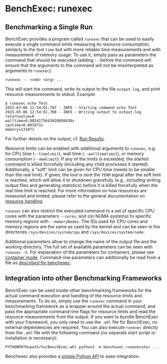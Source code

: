 <!--
This file is part of BenchExec, a framework for reliable benchmarking:
https://github.com/sosy-lab/benchexec

SPDX-FileCopyrightText: 2007-2020 Dirk Beyer <https://www.sosy-lab.org>

SPDX-License-Identifier: Apache-2.0
-->

# BenchExec: runexec
## Benchmarking a Single Run

BenchExec provides a program called `runexec` that can be used to
easily execute a single command while measuring its resource consumption,
similarly to the tool `time` but with more reliable time measurements
and with measurement of memory usage.
To use it, simply pass as parameters the command that should be executed
(adding `--` before the command will ensure that the arguments to the command
will not be misinterpreted as arguments to `runexec`):

    runexec -- <cmd> <arg> ...

This will start the command, write its output to the file `output.log`,
and print resource measurements to stdout. Example:

    $ runexec echo Test
    2015-03-06 12:54:01,707 - INFO - Starting command echo Test
    2015-03-06 12:54:01,708 - INFO - Writing output to output.log
    returnvalue=0
    walltime=0.0024175643920898438s
    cputime=0.001671s
    memory=131072

For further details on the output, cf. [Run Results](run-results.md).

Resource limits can be enabled with additional arguments to `runexec`,
e.g. for CPU time (`--timelimit`), wall time (`--walltimelimit`),
or memory consumption (`--memlimit`). If any of the limits is exceeded,
the started command is killed forcefully (including any child processes it started).
Additionally, a "soft" limit can be given for CPU time (needs to be smaller than the real limit).
If given, the tool is sent the `TERM` signal after the soft limit is reached,
which will allow it to shutdown gracefully
(e.g., including writing output files and generating statistics)
before it is killed forcefully when the real time limit is reached.
For more information on how resources are measured and limited,
please refer to the general documentation on [resource handling](resources.md).

`runexec` can also restrict the executed command to a set of specific CPU cores
with the parameters `--cores`,
and (on NUMA systems) to specific memory regions with `--memoryNodes`.
The IDs used for CPU cores and memory regions are the same as used by the kernel
and can be seen in the directories `/sys/devices/system/cpu` and `/sys/devices/system/node`.

Additional parameters allow to change the name of the output file and the working directory.
The full set of available parameters can be seen with `runexec -h`.
For explanation of the parameters for containers, please see [container mode](container.md).
Command-line parameters can additionally be read from a file
as [described for benchexec](benchexec.md#starting-benchexec).


## Integration into other Benchmarking Frameworks

BenchExec can be used inside other benchmarking frameworks
for the actual command execution and handling of the resource limits and measurements.
To do so, simply use the `runexec` command in your benchmarking framework
as a wrapper around the actual command, and pass the appropriate command-line flags
for resource limits and read the resource measurements from the output.
If you want to bundle BenchExec with your framework,
you only need to use the `.whl` file for BenchExec,
no external dependencies are required.
You can also execute `runexec` directly from the `.whl` file with the following command
(no separate start script or installation is necessary):

    PYTHONPATH=path/to/BenchExec.whl python3 -m benchexec.runexecutor ...

Benchexec also provides a [simple Python API](python-api.md) to ease integration.
